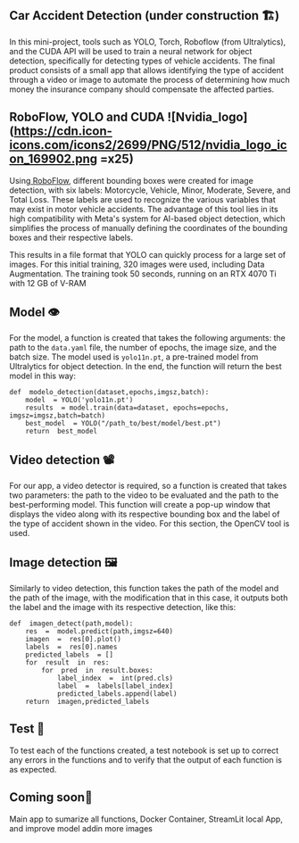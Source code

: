 ﻿
## Car Accident Detection (under construction 🏗️)
In this mini-project, tools such as YOLO, Torch, Roboflow (from Ultralytics), and the CUDA API will be used to train a neural network for object detection, specifically for detecting types of vehicle accidents. The final product consists of a small app that allows identifying the type of accident through a video or image to automate the process of determining how much money the insurance company should compensate the affected parties.


## RoboFlow, YOLO and CUDA  ![Nvidia_logo](https://cdn.icon-icons.com/icons2/2699/PNG/512/nvidia_logo_icon_169902.png =x25)

Using<a href="https://universe.roboflow.com/" title="Title"> RoboFlow</a>, different bounding boxes were created for image detection, with six labels: Motorcycle, Vehicle, Minor, Moderate, Severe, and Total Loss. These labels are used to recognize the various variables that may exist in motor vehicle accidents. The advantage of this tool lies in its high compatibility with Meta's system for AI-based object detection, which simplifies the process of manually defining the coordinates of the bounding boxes and their respective labels.

This results in a file format that YOLO can quickly process for a large set of images. For this initial training, 320 images were used, including Data Augmentation. The training took 50 seconds, running on an RTX 4070 Ti with 12 GB of V-RAM

## Model 👁️

For the model, a function is created that takes the following arguments: the path to the `data.yaml` file, the number of epochs, the image size, and the batch size. The model used is `yolo11n.pt`, a pre-trained model from Ultralytics for object detection. In the end, the function will return the best model in this way:
```
def  modelo_detection(dataset,epochs,imgsz,batch):
	model  = YOLO('yolo11n.pt')
	results  = model.train(data=dataset, epochs=epochs, imgsz=imgsz,batch=batch)
	best_model  = YOLO("/path_to/best/model/best.pt")
	return  best_model
```


##  Video detection 📽️

For our app, a video detector is required, so a function is created that takes two parameters: the path to the video to be evaluated and the path to the best-performing model. This function will create a pop-up window that displays the video along with its respective bounding box and the label of the type of accident shown in the video. For this section, the OpenCV tool is used.

##  Image detection 🖼️

Similarly to video detection, this function takes the path of the model and the path of the image, with the modification that in this case, it outputs both the label and the image with its respective detection, like this:

```
def  imagen_detect(path,model):
	res  =  model.predict(path,imgsz=640)
	imagen  =  res[0].plot()
	labels  =  res[0].names
	predicted_labels  = []
	for  result  in  res:
		for  pred  in  result.boxes:
			label_index  =  int(pred.cls)
			label  =  labels[label_index]
			predicted_labels.append(label)
	return  imagen,predicted_labels

```
##  Test 🧪

To test each of the functions created, a test notebook is set up to correct any errors in the functions and to verify that the output of each function is as expected.

## Coming soon🚧
Main app to sumarize all functions, Docker Container, StreamLit local App, and improve model addin more images
